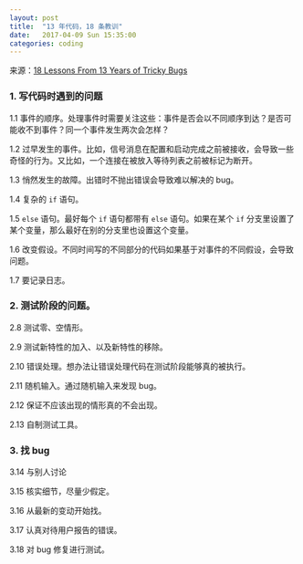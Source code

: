 ```yaml
---
layout: post
title:  "13 年代码，18 条教训"
date:   2017-04-09 Sun 15:35:00
categories: coding
---
```


来源：[18 Lessons From 13 Years of Tricky Bugs](https://henrikwarne.com/2016/06/16/18-lessons-from-13-years-of-tricky-bugs)

### 1. 写代码时遇到的问题

1.1 事件的顺序。处理事件时需要关注这些：事件是否会以不同顺序到达？是否可能收不到事件？同一个事件发生两次会怎样？

1.2 过早发生的事件。比如，信号消息在配置和启动完成之前被接收，会导致一些奇怪的行为。又比如，一个连接在被放入等待列表之前被标记为断开。

1.3 悄然发生的故障。出错时不抛出错误会导致难以解决的 bug。

1.4 复杂的 `if` 语句。

1.5 `else` 语句。最好每个 `if` 语句都带有 `else` 语句。如果在某个 `if` 分支里设置了某个变量，那么最好在别的分支里也设置这个变量。

1.6 改变假设。不同时间写的不同部分的代码如果基于对事件的不同假设，会导致问题。

1.7 要记录日志。

### 2. 测试阶段的问题。

2.8 测试零、空情形。

2.9 测试新特性的加入、以及新特性的移除。

2.10 错误处理。想办法让错误处理代码在测试阶段能够真的被执行。

2.11 随机输入。通过随机输入来发现 bug。

2.12 保证不应该出现的情形真的不会出现。

2.13 自制测试工具。

### 3. 找 bug

3.14 与别人讨论

3.15 核实细节，尽量少假定。

3.16 从最新的变动开始找。

3.17 认真对待用户报告的错误。

3.18 对 bug 修复进行测试。
